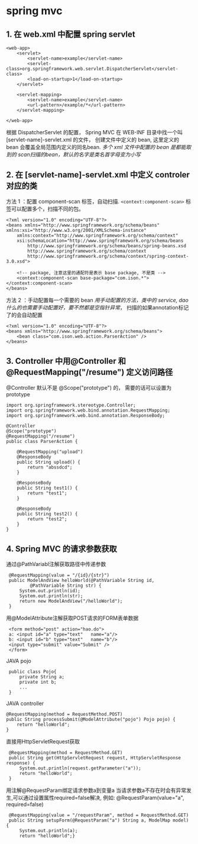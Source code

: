 # spring mvc 

## 1. 在 web.xml 中配置 spring servlet

	<web-app>
	    <servlet>
	        <servlet-name>example</servlet-name>
	        <servlet-class>org.springframework.web.servlet.DispatcherServlet</servlet-class>
	        <load-on-startup>1</load-on-startup>
	    </servlet>

	    <servlet-mapping>
	        <servlet-name>example</servlet-name>
	        <url-pattern>/example/*</url-pattern>
	    </servlet-mapping>

	</web-app>

根据 DispatcherServlet 的配置， Spring MVC  在 WEB-INF 目录中找一个叫 [servlet-name]-servlet.xml 的文件， 创建文件中定义的 bean, 这里定义的 bean 会覆盖全局范围内定义的同名bean. 
*多个 xml 文件中配置的 bean 是都能取到的*
*scan扫描的bean，默认的名字是类名首字母变为小写*

## 2. 在 [servlet-name]-servlet.xml 中定义 controler 对应的类
方法 1 ：配置 component-scan 标签，自动扫描.
`<context:component-scan>` 标签可以配置多个，扫描不同的包。

	<?xml version="1.0" encoding="UTF-8"?>
	<beans xmlns="http://www.springframework.org/schema/beans" xmlns:xsi="http://www.w3.org/2001/XMLSchema-instance" 
		xmlns:context="http://www.springframework.org/schema/context"
		xsi:schemaLocation="http://www.springframework.org/schema/beans 
			http://www.springframework.org/schema/beans/spring-beans.xsd 
			http://www.springframework.org/schema/context
			http://www.springframework.org/schema/context/spring-context-3.0.xsd">

		<!-- package, 注意这里的通配符是表示 base package, 不是类 -->
		<context:component-scan base-package="com.ison.*"></context:component-scan>
	</beans>

方法 2 ：手动配置每一个需要的 bean
*用手动配置的方法，类中的 service, dao 什么的也需要手动配置好，要不然都是空指针异常*， 扫描的如果annotation标记了的会自动配置

	<?xml version="1.0" encoding="UTF-8"?>
	<beans xmlns="http://www.springframework.org/schema/beans">
		<bean class="com.ison.web.action.ParserAction" />
	</beans>


## 3. Controller 中用@Controller 和 @RequestMapping("/resume") 定义访问路径
@Controller 默认不是 @Scope("prototype") 的， 需要的话可以设置为 prototype


	import org.springframework.stereotype.Controller;
	import org.springframework.web.bind.annotation.RequestMapping;
	import org.springframework.web.bind.annotation.ResponseBody;

	@Controller
	@Scope("prototype")
	@RequestMapping("/resume")
	public class ParserAction {

		@RequestMapping("upload")
		@ResponseBody
		public String upload() {
			return "abssdcd";
		}

		@ResponseBody
		public String test1() {
			return "test1";
		}

		@ResponseBody
		public String test2() {
			return "test2";
		}
	}

## 4.  Spring MVC 的请求参数获取

通过@PathVariabl注解获取路径中传递参数

     @RequestMapping(value = "/{id}/{str}")
     public ModelAndView helloWorld(@PathVariable String id,
             @PathVariable String str) {
         System.out.println(id);
         System.out.println(str);
         return new ModelAndView("/helloWorld");
     }
用@ModelAttribute注解获取POST请求的FORM表单数据

	 <form method="post" action="hao.do">
	 a: <input id="a" type="text"   name="a"/>
	 b: <input id="b" type="text"   name="b"/>
	 <input type="submit" value="Submit" />
	 </form>

JAVA pojo

     public class Pojo{
	     private String a;
	     private int b;
	     ...
     }
 

JAVA controller
            
    @RequestMapping(method = RequestMethod.POST)
    public String processSubmit(@ModelAttribute("pojo") Pojo pojo) { 
        return "helloWorld";
    }
直接用HttpServletRequest获取

     @RequestMapping(method = RequestMethod.GET)
     public String get(HttpServletRequest request, HttpServletResponse response) {
         System.out.println(request.getParameter("a"));
         return "helloWorld";
     }

用注解@RequestParam绑定请求参数a到变量a
当请求参数a不存在时会有异常发生,可以通过设置属性required=false解决,
例如: @RequestParam(value="a", required=false)

     @RequestMapping(value = "/requestParam", method = RequestMethod.GET)
     public String setupForm(@RequestParam("a") String a, ModelMap model) {
         System.out.println(a);
         return "helloWorld";}
